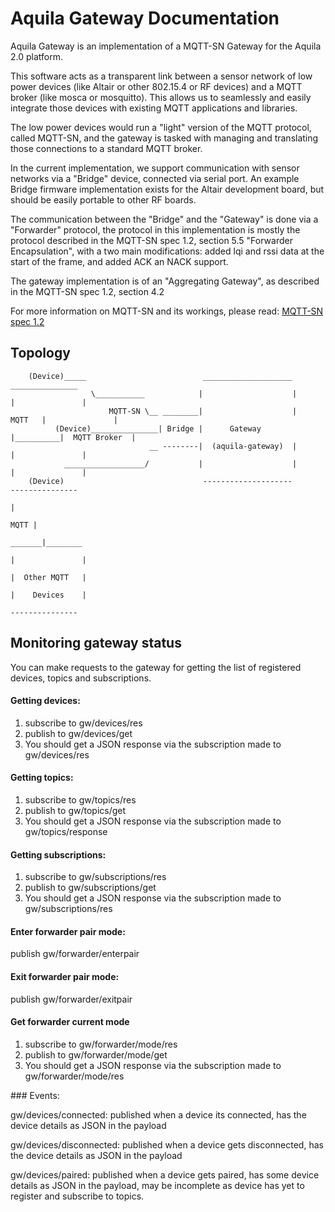 # Aquila Gateway Documentation

Aquila Gateway is an implementation of a MQTT-SN Gateway for the Aquila 2.0 platform.

This software acts as a transparent link between a sensor network of low power devices (like Altair or other 802.15.4 or RF devices) and a MQTT broker (like mosca or mosquitto). This allows us to seamlessly and easily integrate those devices with existing MQTT applications and libraries.

The low power devices would run a "light" version of the MQTT protocol, called MQTT-SN, and the gateway is tasked with managing and translating those connections to a standard MQTT broker.

In the current implementation, we support communication with sensor networks via a "Bridge" device, connected via serial port. An example Bridge firmware implementation exists for the Altair development board, but should be easily portable to other RF boards.

The communication between the "Bridge" and the "Gateway" is done via a "Forwarder" protocol, the protocol in this implementation is mostly the protocol described in the MQTT-SN spec 1.2, section 5.5 "Forwarder Encapsulation", with a two main modifications: added lqi and rssi data at the start of the frame, and added ACK an NACK support. 

The gateway implementation is of an "Aggregating Gateway", as described in the MQTT-SN spec 1.2, section 4.2

For more information on MQTT-SN and its workings, please read: [MQTT-SN spec 1.2](http://mqtt.org/new/wp-content/uploads/2009/06/MQTT-SN_spec_v1.2.pdf)

## Topology

```
    (Device)_____                          ____________________            _______________
                  \___________            |                    |          |               |
                      MQTT-SN \__ ________|                    |   MQTT   |               |
          (Device)_______________| Bridge |      Gateway       |__________|  MQTT Broker  |
                               __ --------|  (aquila-gateway)  |          |               |
            __________________/           |                    |          |               |
    (Device)                               --------------------            ---------------
                                                                                  |
                                                                             MQTT |
                                                                           _______|________
                                                                          |               |
                                                                          |  Other MQTT   |
                                                                          |    Devices    |
                                                                           ---------------
```

## Monitoring gateway status

You can make requests to the gateway for getting the list of registered devices, topics and subscriptions.

#### Getting devices:

1. subscribe to gw/devices/res
2. publish to gw/devices/get
3. You should get a JSON response via the subscription made to gw/devices/res

#### Getting topics:

1. subscribe to gw/topics/res
2. publish to gw/topics/get
3. You should get a JSON response via the subscription made to gw/topics/response

#### Getting subscriptions:

1. subscribe to gw/subscriptions/res
2. publish to gw/subscriptions/get
3. You should get a JSON response via the subscription made to gw/subscriptions/res

#### Enter forwarder pair mode:

publish gw/forwarder/enterpair

#### Exit forwarder pair mode:

publish gw/forwarder/exitpair

#### Get forwarder current mode

1. subscribe to gw/forwarder/mode/res
2. publish to gw/forwarder/mode/get
3. You should get a JSON response via the subscription made to gw/forwarder/mode/res

### Events:

gw/devices/connected: published when a device its connected, has the device details as JSON in the payload

gw/devices/disconnected: published when a device gets disconnected, has the device details as JSON in the payload

gw/devices/paired: published when a device gets paired, has some device details as JSON in the payload, may be incomplete as device has yet to register and subscribe to topics.
